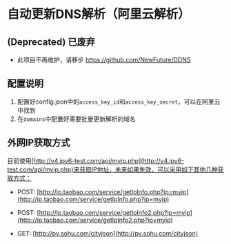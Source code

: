 # 自动更新DNS解析（阿里云解析）

## (Deprecated) 已废弃
* 此项目不再维护，请移步 https://github.com/NewFuture/DDNS

## 配置说明

1. 配置好config.json中的`access_key_id`和`access_key_secret`，可以在阿里云中找到
2. 在`domains`中配置好需要批量更新解析的域名

## 外网IP获取方式

目前使用[http://v4.ipv6-test.com/api/myip.php](http://v4.ipv6-test.com/api/myip.php)来获取IP地址，未来如果失效，可以采用如下其他几种获取方式：

* POST: [http://ip.taobao.com/service/getIpInfo.php?ip=myip](http://ip.taobao.com/service/getIpInfo.php?ip=myip)

* POST: [http://ip.taobao.com/service/getIpInfo2.php?ip=myip](http://ip.taobao.com/service/getIpInfo2.php?ip=myip)

* GET: [http://pv.sohu.com/cityjson](http://pv.sohu.com/cityjson)
